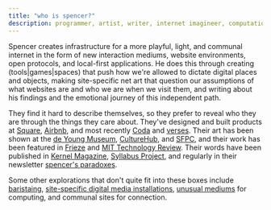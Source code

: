 ```yaml
---
title: "who is spencer?"
description: programmer, artist, writer, internet imagineer, computational poet
---
```

<!-- TODO: make this rotating bios that are live hooked up to a data source -->

Spencer creates infrastructure for a more playful, light, and communal internet in the form of new interaction mediums, website environments, open protocols, and local-first applications. He does this through creating (tools|games|spaces) that push how we're allowed to dictate digital places and objects, making site-specific net art that question our assumptions of what websites are and who we are when we visit them, and writing about his findings and the emotional journey of this independent path.

They find it hard to describe themselves, so they prefer to reveal who they are through the things they care about. They've designed and built products at [Square](http://squareup.com/), [Airbnb](https://www.airbnb.com/), and most recently [Coda](https://coda.io/) and [verses](https://verses.xyz/). Their art has been shown at the [de Young Museum](https://www.famsf.org/), [CultureHub](https://www.culturehub.org/events/inspect-elements), and [SFPC](https://sfpc.study/), and their work has been featured in [Frieze](https://www.frieze.com/) and [MIT Technology Review](https://www.technologyreview.com/2023/12/21/1084525/internet-whimsy-html-energy/). Their words have been published in [Kernel Magazine](https://www.kernelmag.io/), [Syllabus Project](https://syllabusproject.org/syllabus-for-taking-an-internet-walk/), and regularly in their newsletter [spencer's paradoxes](https://spencerchang.substack.com/).

Some other explorations that don't quite fit into these boxes include [baristaing](https://twitter.com/spencerc99/status/1629293479825375233), [site-specific digital media installations](https://twitter.com/MatthewWSiu/status/1623910442921000961?s=20), [unusual mediums](https://twitter.com/spencerc99/status/1744415360089280835) for computing, and communal sites for connection.

<!-- <div class="aboutContent">
<p>
        <details>
        <summary>some things I'm proud of...</summary>
        <div>
            <ul class="noPadding">
            <li><a href="https://coda.io/packs">Packs Ecosystem</a>: A platform and ecosystem for extending the functionality of Coda by 
            connecting to external services and taking action on data. Makes Coda better achieve a promise of interoperability and being an operating layer on top of all your existing data from anywhere.</li>
            <li><a href="https://pluriverse.world">Towards a Digital Pluriverse</a>: An interactive, participatory essay proposing the "pluriverse" as a new banner for the community to rally around for how we look at imagining a "new web." It is co-created with visitors and readers of the site.</li>
            <li><a href="https://coda.io/@steve/meet-custom-templates">Custom Templates</a>: empowered anyone to create a template on Coda, a reusable and shareable set of components, to streamline common workflows, share personal tools with their team, and adopt practices from the wider community in their own doc.</li>
            <li><a href="https://tiny-inter.net">tiny internets</a>: a research inquiry on what does a more natural, soft, and quiet internet look like, one where public spaces are actively shaped by us to not only use but live in? Explored during the Interact Residency and created browser extension explroing different avenues for intimacy with beta users, including digital geocaching, commuting, and time capsules.</li>
            <li><a href="/posts/everyday-magic">Everyday Magic</a> essay for <a href="https://reboothq.substack.com/">reboot</a> on the magic of the technology and why we need to and how we make it accessible to everyone.</li>
            <li><a href="/experiments/100posts">100 mini-essays</a>: A collection of 100 posts I've written in 2021, comprising personal essays, poems, short stories, and more.</li>
            <li>My <a href="/fits">Fits Stream</a>, an auto-stream of my daily outfits.</li>
            </ul>
        </div>
        </details>
    </p>
<p>welcome to my digital home., why did i make this website? why is it so important? why did i make this website? why is it so important? why did i make this website? why is it so important?</p>
<img src="/assets/spencer_real_person.png"/>
</div> -->
